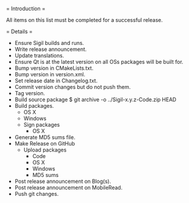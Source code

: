 = Introduction =

All items on this list must be completed for a successful release.


= Details =

* Ensure Sigil builds and runs.
* Write release announcement.
* Update translations.
* Ensure Qt is at the latest version on all OSs packages will be built for.
* Bump version in CMakeLists.txt.
* Bump version in version.xml.
* Set release date in Changelog.txt.
* Commit version changes but do not push them.
* Tag version.
* Build source package $ git archive -o ../Sigil-x.y.z-Code.zip HEAD
* Build packages.
  * OS X
  * Windows
  * Sign packages
    * OS X
* Generate MD5 sums file.
* Make Release on GitHub
  * Upload packages
    * Code
    * OS X
    * Windows
    * MD5 sums
* Post release announcement on Blog(s).
* Post release announcement on MobileRead.
* Push git changes.
